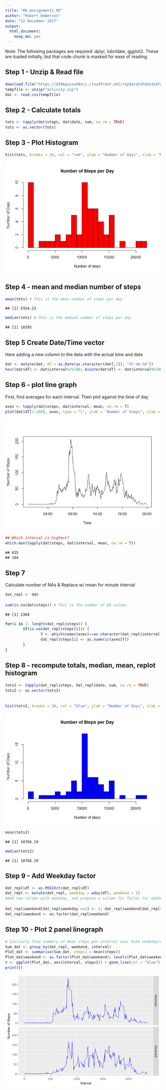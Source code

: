 ```yaml
---
title: "RR_Assignment1_RE"
author: "Robert Emberson"
date: "22 December 2017"
output: 
  html_document: 
    keep_md: yes
---
```




Note: The following packages are required: dplyr, lubridate, ggplot2. 
These are loaded initially, but that code chunk is masked for ease of 
reading. 

## Step 1 - Unzip & Read file


```r
download.file("https://d396qusza40orc.cloudfront.net/repdata%2Fdata%2Factivity.zip", "activity.zip")
tempfile <- unzip("activity.zip")
dat <- read.csv(tempfile)
```

## Step 2 - Calculate totals


```r
tots <- tapply(dat$steps, dat$date, sum, na.rm = TRUE)
tots <- as.vector(tots)
```

## Step 3 - Plot Histogram


```r
hist(tots, breaks = 20, col = "red", ylab = "Number of Days", xlab = "Number of steps", main = "Number of Steps per Day")
```

![](RR_Assignment1_RE_files/figure-html/unnamed-chunk-3-1.png)<!-- -->

## Step 4 - mean and median number of steps


```r
mean(tots) # This is the mean number of steps per day
```

```
## [1] 9354.23
```

```r
median(tots) # This is the median number of steps per day
```

```
## [1] 10395
```

## Step 5 Create Date/Time vector
Here adding a new column to the data with the actual time and date


```r
dat <- mutate(dat, dT = as.Date(as.character(dat[,2]), "%Y-%m-%d"))
hour(dat$dT) <- dat$interval%/%100; minute(dat$dT) <- dat$interval%%100
```

## Step 6 - plot line graph
First, find averages for each interval. Then plot against the time of day


```r
aves <- tapply(dat$steps, dat$interval, mean, na.rm = T)
plot(dat$dT[1:288], aves, type = "l", ylab = "Number of Steps", xlab = "Time")
```

![](RR_Assignment1_RE_files/figure-html/unnamed-chunk-6-1.png)<!-- -->

```r
## Which interval is highest?
which.max(tapply(dat$steps, dat$interval, mean, na.rm = T))
```

```
## 835 
## 104
```

## Step 7
Calculate number of NAs & Replace w/ mean for minute interval


```r
dat_repl <- dat

sum(is.na(dat$steps)) # This is the number of NA values
```

```
## [1] 2304
```

```r
for(i in 1: length(dat_repl$steps)) {
        if(is.na(dat_repl$steps[i])) {
                Y <- which(names(aves)==as.character(dat_repl$interval[i]))
                dat_repl$steps[i] <- as.numeric(aves[Y])
        }
}
```

## Step 8 - recompute totals, median, mean, replot histogram


```r
tots2 <- tapply(dat_repl$steps, dat_repl$date, sum, na.rm = TRUE)
tots2 <- as.vector(tots2)


hist(tots2, breaks = 20, col = "blue", ylab = "Number of Days", xlab = "Number of steps", main = "Number of Steps per Day")
```

![](RR_Assignment1_RE_files/figure-html/unnamed-chunk-8-1.png)<!-- -->

```r
mean(tots2)
```

```
## [1] 10766.19
```

```r
median(tots2)
```

```
## [1] 10766.19
```

## Step 9 - Add Weekday factor

```r
dat_repl$dT <- as.POSIXct(dat_repl$dT)
dat_repl <- mutate(dat_repl, weekday = wday(dT), weekend = 1)
#Add new column with weekday, and prepare a column for factor for weekend

dat_repl$weekend[dat_repl$weekday ==1] <- 2; dat_repl$weekend[dat_repl$weekday ==7] <- 2
dat_repl$weekend <- as.factor(dat_repl$weekend)
```

## Step 10 - Plot 2 panel linegraph

```r
# Initially find summary of mean steps per interval over both weekday/weekend
Sum_dat <- group_by(dat_repl, weekend, interval)
Plot_dat <- summarise(Sum_dat, steps1 = mean(steps))
Plot_dat$weekend <- as.factor(Plot_dat$weekend); levels(Plot_dat$weekend) <- c("Weekday" , "Weekend")
t <- ggplot(Plot_dat, aes(interval, steps1)) + geom_line(col = "blue") + facet_grid(weekend~.) + labs(x = "Interval", y = "Number of Steps")
print(t)
```

![](RR_Assignment1_RE_files/figure-html/unnamed-chunk-10-1.png)<!-- -->



